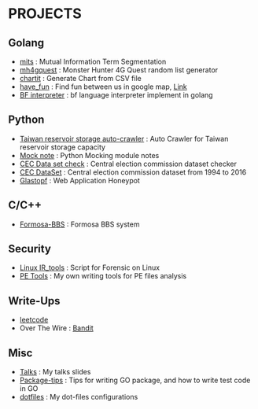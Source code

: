 # PROJECTS


## Golang

* [mits][] : Mutual Information Term Segmentation
* [mh4gquest][] : Monster Hunter 4G Quest random list generator
* [chartit][] : Generate Chart from CSV file
* [have_fun][hf1] : Find fun between us in google map, [Link][hf2]
* [BF interpreter][bf] : bf language interpreter implement in golang

[mits]: https://github.com/guesslin/mits
[mh4gquest]: https://github.com/guesslin/mh4gquest
[chartit]: https://github.com/guesslin/chartit
[hf1]: https://github.com/guesslin/have_fun
[hf2]: http://refreshing-well-815.appspot.com/
[bf]: https://github.com/guesslin/bf


## Python

* [Taiwan reservoir storage auto-crawler][wra] : Auto Crawler for Taiwan reservoir storage capacity
* [Mock note][mock_note] : Python Mocking module notes
* [CEC Data set check][cec] : Central election commission dataset checker
* [CEC DataSet][cecd] : Central election commission dataset from 1994 to 2016
* [Glastopf][] : Web Application Honeypot

[wra]: https://github.com/guesslin/wra
[mock_note]: https://github.com/guesslin/mock_note
[cec]: https://github.com/guesslin/cec
[cecd]: https://github.com/MISNUK/CECDataSet
[Glastopf]: https://github.com/mushorg/glastopf


## C/C++

* [Formosa-BBS][] : Formosa BBS system

[Formosa-BBS]: https://github.com/guesslin/formosa


## Security

* [Linux IR_tools][IR_tools] : Script for Forensic on Linux
* [PE Tools][petools] : My own writing tools for PE files analysis

[IR_tools]: https://github.com/guesslin/IR_Tool
[petools]: https://github.com/guesslin/petools


## Write-Ups

* [leetcode][]
* Over The Wire : [Bandit][]

[leetcode]: https://github.com/guesslin/leetcode
[Bandit]: https://github.com/guesslin/overthewire_bandit


## Misc

* [Talks][talk] : My talks slides
* [Package-tips][ptips] : Tips for writing GO package, and how to write test code in GO
* [dotfiles][] : My dot-files configurations

[talk]: https://github.com/guesslin/talks
[ptips]: https://github.com/guesslin/package-tips
[dotfiles]: https://github.com/guesslin/dotfiles

